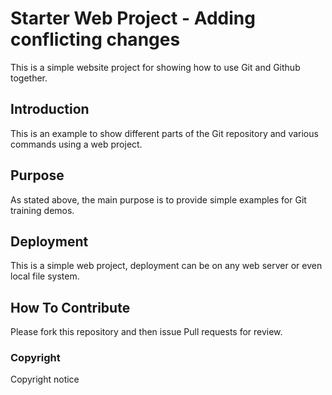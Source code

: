 # Starter Web Project - Adding conflicting changes
This is a simple website project for showing how to use Git and Github together.

## Introduction

This is an example to show different parts of the Git repository and various commands using a web project.
## Purpose
As stated above, the main purpose is to provide simple examples for Git training demos.
## Deployment
This is a simple web project, deployment can be on any web server or even local file system.
## How To Contribute
Please fork this repository and then issue Pull requests for review.

### Copyright
Copyright notice
